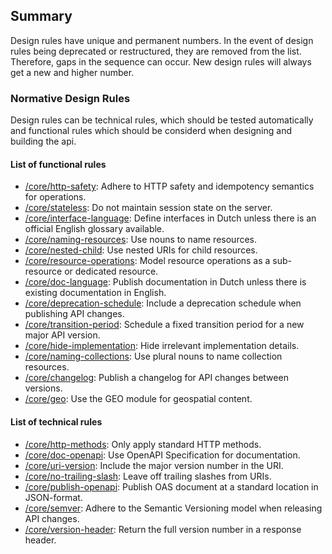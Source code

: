 ## Summary

<aside class="note">
Design rules have unique and permanent numbers. In the event of design rules being deprecated or restructured, they are removed from the list. Therefore, gaps in the sequence can occur. New design rules will always get a new and higher number.
</aside>

### Normative Design Rules

Design rules can be technical rules, which should be tested automatically and functional rules which should be considerd when designing and building the api.

#### List of functional rules

* <a href="#/core/http-safety">/core/http-safety</a>: Adhere to HTTP safety and idempotency semantics for operations.
* <a href="#/core/stateless">/core/stateless</a>: Do not maintain session state on the server.
* <a href="#/core/interface-language">/core/interface-language</a>: Define interfaces in Dutch unless there is an official English glossary available.
* <a href="#/core/naming-resources">/core/naming-resources</a>: Use nouns to name resources.
* <a href="#/core/nested-child">/core/nested-child</a>: Use nested URIs for child resources.
* <a href="#/core/resource-operations">/core/resource-operations</a>: Model resource operations as a sub-resource or dedicated resource.
* <a href="#/core/doc-language">/core/doc-language</a>: Publish documentation in Dutch unless there is existing documentation in English.
* <a href="#/core/deprecation-schedule">/core/deprecation-schedule</a>: Include a deprecation schedule when publishing API changes.
* <a href="#/core/transition-period">/core/transition-period</a>: Schedule a fixed transition period for a new major API version.
* <a href="#/core/hide-implementation">/core/hide-implementation</a>: Hide irrelevant implementation details.
* <a href="#/core/naming-collections">/core/naming-collections</a>: Use plural nouns to name collection resources.
* <a href="#/core/changelog">/core/changelog</a>: Publish a changelog for API changes between versions.
* <a href="/core/geo">/core/geo</a>: Use the GEO module for geospatial content.

#### List of technical rules

* <a href="#/core/http-methods">/core/http-methods</a>: Only apply standard HTTP methods.
* <a href="#/core/doc-openapi">/core/doc-openapi</a>: Use OpenAPI Specification for documentation.
* <a href="#/core/uri-version">/core/uri-version</a>: Include the major version number in the URI.
* <a href="#/core/no-trailing-slash">/core/no-trailing-slash</a>: Leave off trailing slashes from URIs.
* <a href="#/core/publish-openapi">/core/publish-openapi</a>: Publish OAS document at a standard location in JSON-format.
* <a href="#/core/semver">/core/semver</a>: Adhere to the Semantic Versioning model when releasing API changes.
* <a href="#/core/version-header">/core/version-header</a>: Return the full version number in a response header.
